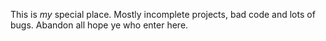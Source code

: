This is *my* special place. Mostly incomplete projects, bad code and lots of bugs. Abandon all hope ye who enter here.
